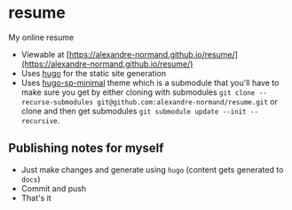 # resume
My online resume

*   Viewable at [https://alexandre-normand.github.io/resume/](https://alexandre-normand.github.io/resume/)
*   Uses [hugo]() for the static site generation
*   Uses [hugo-sp-minimal](https://github.com/eueung/hugo-sp-minimal) theme which is a submodule that you'll have to make sure you
    get by either cloning with submodules `git clone --recurse-submodules git@github.com:alexandre-normand/resume.git` or clone and
    then get submodules `git submodule update --init --recursive`.

## Publishing notes for myself
*   Just make changes and generate using `hugo` (content gets generated to `docs`)
*   Commit and push 
*   That's it
